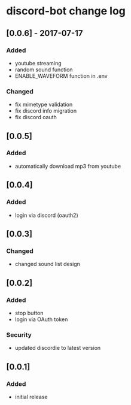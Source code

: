 # discord-bot change log

## [0.0.6] - 2017-07-17
### Added
- youtube streaming
- random sound function
- ENABLE_WAVEFORM function in .env

### Changed
- fix mimetype validation
- fix discord info migration
- fix discord oauth

## [0.0.5]
### Added
- automatically download mp3 from youtube

## [0.0.4]
### Added
- login via discord (oauth2)

## [0.0.3]
### Changed
- changed sound list design

## [0.0.2]
### Added
- stop button
- login via OAuth token

### Security
- updated discordie to latest version

## [0.0.1]
### Added
- initial release
